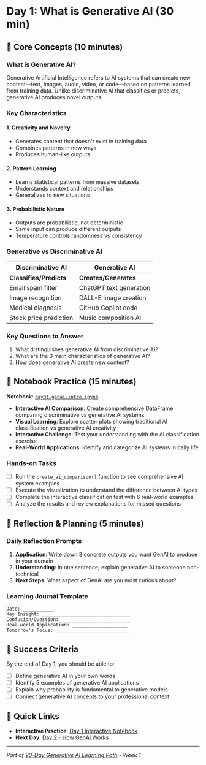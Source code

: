 <!-- filename: day01-genai-intro.md -->
# Day 1: What is Generative AI (30 min)

## 📖 Core Concepts (10 minutes)

### What is Generative AI?

Generative Artificial Intelligence refers to AI systems that can create new content—text, images, audio, video, or code—based on patterns learned from training data. Unlike discriminative AI that classifies or predicts, generative AI produces novel outputs.

### Key Characteristics

#### 1. **Creativity and Novelty**

- Generates content that doesn't exist in training data
- Combines patterns in new ways  
- Produces human-like outputs

#### 2. **Pattern Learning**

- Learns statistical patterns from massive datasets
- Understands context and relationships
- Generalizes to new situations

#### 3. **Probabilistic Nature**

- Outputs are probabilistic, not deterministic
- Same input can produce different outputs
- Temperature controls randomness vs consistency

### Generative vs Discriminative AI

| Discriminative AI | Generative AI |
|------------------|---------------|
| **Classifies/Predicts** | **Creates/Generates** |
| Email spam filter | ChatGPT text generation |
| Image recognition | DALL-E image creation |
| Medical diagnosis | GitHub Copilot code |
| Stock price prediction | Music composition AI |

### Key Questions to Answer

1. What distinguishes generative AI from discriminative AI?
2. What are the 3 main characteristics of generative AI?
3. How does generative AI create new content?

## 🔬 Notebook Practice (15 minutes)

**Notebook**: [`day01-genai-intro.ipynb`](../../../notebooks/weekly/week01/day01-genai-intro.ipynb)

- **Interactive AI Comparison**: Create comprehensive DataFrame comparing discriminative vs generative AI systems
- **Visual Learning**: Explore scatter plots showing traditional AI classification vs generative AI creativity
- **Interactive Challenge**: Test your understanding with the AI classification exercise
- **Real-World Applications**: Identify and categorize AI systems in daily life

### Hands-on Tasks

- [ ] Run the `create_ai_comparison()` function to see comprehensive AI system examples
- [ ] Execute the visualization to understand the difference between AI types
- [ ] Complete the interactive classification test with 6 real-world examples
- [ ] Analyze the results and review explanations for missed questions

## 🤔 Reflection & Planning (5 minutes)

### Daily Reflection Prompts

1. **Application**: Write down 3 concrete outputs you want GenAI to produce in your domain
2. **Understanding**: In one sentence, explain generative AI to someone non-technical
3. **Next Steps**: What aspect of GenAI are you most curious about?

### Learning Journal Template

```text
Date: ___________
Key Insight: ________________________________
Confusion/Question: _________________________
Real-world Application: ____________________
Tomorrow's Focus: ___________________________
```

## 🎯 Success Criteria

By the end of Day 1, you should be able to:

- [ ] Define generative AI in your own words
- [ ] Identify 5 examples of generative AI applications
- [ ] Explain why probability is fundamental to generative models
- [ ] Connect generative AI concepts to your professional context

## 🔗 Quick Links

- **Interactive Practice**: [Day 1 Interactive Notebook](../../../notebooks/weekly/week01/day01-genai-intro.ipynb)
- **Next Day**: [Day 2 - How GenAI Works](day02-genai-overview.md)

---
*Part of [90-Day Generative AI Learning Path](../../learning-path-90-days.md) - Week 1*
